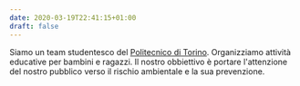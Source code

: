 ```yaml
---
date: 2020-03-19T22:41:15+01:00
draft: false
---
```


Siamo un team studentesco del [Politecnico di Torino](https://www.polito.it/). Organizziamo attività educative per bambini e ragazzi. Il nostro obbiettivo è portare l'attenzione del nostro pubblico verso il rischio ambientale e la sua prevenzione.
